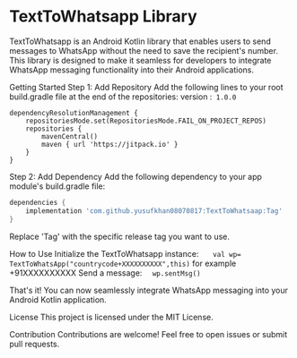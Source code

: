 # TextToWhatsapp Library
TextToWhatsapp is an Android Kotlin library that enables users to send messages to WhatsApp without the need to save the recipient's number. This library is designed to make it seamless for developers to integrate WhatsApp messaging functionality into their Android applications.

Getting Started
Step 1: Add Repository
Add the following lines to your root build.gradle file at the end of the repositories:
version :``` 1.0.0```
``` allproject
dependencyResolutionManagement {
    repositoriesMode.set(RepositoriesMode.FAIL_ON_PROJECT_REPOS)
    repositories {
        mavenCentral()
        maven { url 'https://jitpack.io' }
    }
}
```
Step 2: Add Dependency
Add the following dependency to your app module's build.gradle file:
```gradle
dependencies {
    implementation 'com.github.yusufkhan08070817:TextToWhatsaap:Tag'
}
```
Replace 'Tag' with the specific release tag you want to use.

How to Use
Initialize the TextToWhatsapp instance:
```   val wp= TextToWhatsApp("countrycode+XXXXXXXXXX",this)```
for example +91XXXXXXXXXX
Send a message:
```  wp.sentMsg()```

That's it! You can now seamlessly integrate WhatsApp messaging into your Android Kotlin application.

License
This project is licensed under the MIT License.

Contribution
Contributions are welcome! Feel free to open issues or submit pull requests.
